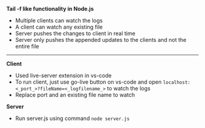 **Tail -f like functionality in Node.js**

- Multiple clients can watch the logs
- A client can watch any existing file 
- Server pushes the changes to client in real time
- Server only pushes the appended updates to the clients and not the entire file 


---


**Client** 
- Used live-server extension in vs-code 
- To run client, just use go-live button on vs-code and open `localhost:<_port_>?fileName=<_logfilename_>` to watch the logs
- Replace port and an existing file name to watch


**Server** 
- Run server.js using command `node server.js`
